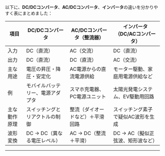 以下に、**DC/DCコンバータ**、**AC/DCコンバータ**、**インバータ**の違いを分かりやすく表にまとめました：

| 項目                     | DC/DCコンバータ                    | AC/DCコンバータ（整流器）         | インバータ（DC/ACコンバータ）        |
|--------------------------|------------------------------------|------------------------------------|--------------------------------------|
| 入力                     | DC（直流）                         | AC（交流）                         | DC（直流）                           |
| 出力                     | DC（直流）                         | DC（直流）                         | AC（交流）                           |
| 主な用途                 | 電圧の昇圧・降圧・安定化           | AC電源からの直流電源供給           | モーター駆動、家庭用電源供給など     |
| 例                       | モバイルバッテリー、電源アダプタ   | スマホ充電器、PC電源ユニット        | 太陽光発電システム、EV駆動用回路     |
| 主な動作原理             | スイッチングとリアクトルの制御     | 整流（ダイオードなど）＋平滑回路    | スイッチング素子で疑似AC波形を生成  |
| 波形変換                 | DC → DC（異なる電圧レベル）         | AC → DC（整流＋平滑）              | DC → AC（擬似正弦波、矩形波など）    |

---
